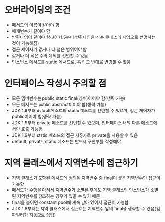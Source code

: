 # 오버라이딩의 조건
* 메서드의 이름이 같아야 함
* 매개변수가 같아야 함
* 반환타입이 같아야 함(JDK1.5부터 반환타입을 자손 클래스의 타입으로 변경하는 것이 가능해짐)
* 접근 제어자가 같거나 더 넓은 범위여야 함
* 같거나 더 적은 수의 예외를 선언할 수 있음
* 인스턴스 메서드를 static 메서드로, 혹은 그 반대로 변경할 수 없음

# 인터페이스 작성시 주의할 점
* 모든 멤버변수는 public static final(상수)이어야 함(생략 가능)
* 모든 메서드는 public abstract이어야 함(생략 가능)
* JDK 1.8부터 default메소드와 static 메소드를 선언할 수 있으며, 접근 제어자가 public이어야 함(생략 가능)
* JDK 1.9부터 private 메소드를 선언할 수 있으며, 인터페이스 내의 다른 메소드에서만 호출 가능함
* JDK 1.9부터 static 메소드의 접근 지정자로 private을 사용할 수 있음
* default, private, static 메소드는 반드시 구현부를 작성해야 

# 지역 클래스에서 지역변수에 접근하기
* 지역 클래스가 포함된 메서드에 정의된 지역변수 중 final이 붙은 지역변수만 접근이 가능함
* 메서드가 수행을 마쳐서 지역변수가 소멸된 후에도 지역 클래스의 인스턴스가 소멸된 지역변수를 참조하는 경우가 있을 수 있기 때문
* final을 붙이면 constant pool에 계속 남아 있어서 접근이 가능함
* JDK 1.8부터는 지역 클래스에서 접근하는 지역변수 앞의 final을 생략할 수 있음(컴파일러가 자동으로 삽입)
